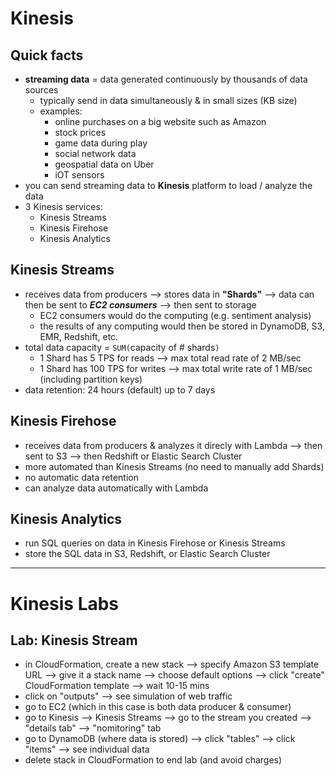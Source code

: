 # Kinesis

## Quick facts
- __streaming data__ = data generated continuously by thousands of data sources
  * typically send in data simultaneously & in small sizes (KB size)
  * examples:
    - online purchases on a big website such as Amazon
    - stock prices
    - game data during play
    - social network data
    - geospatial data on Uber
    - iOT sensors
- you can send streaming data to __Kinesis__ platform to load / analyze the data
- 3 Kinesis services:
  * Kinesis Streams
  * Kinesis Firehose
  * Kinesis Analytics

## Kinesis Streams
- receives data from producers ⟶ stores data in __"Shards"__ ⟶ data can then be sent to __*EC2 consumers*__ ⟶ then sent to storage
  * EC2 consumers would do the computing (e.g. sentiment analysis)
  * the results of any computing would then be stored in DynamoDB, S3, EMR, Redshift, etc.
- total data capacity = `SUM(`capacity of # shards`)`
  * 1 Shard has 5 TPS for reads ⟶ max total read rate of 2 MB/sec
  * 1 Shard has 100 TPS for writes ⟶ max total write rate of 1 MB/sec (including partition keys)
- data retention: 24 hours (default) up to 7 days

## Kinesis Firehose
- receives data from producers & analyzes it direcly with Lambda ⟶ then sent to S3 ⟶ then Redshift or Elastic Search Cluster
- more automated than Kinesis Streams (no need to manually add Shards)
- no automatic data retention
- can analyze data automatically with Lambda

## Kinesis Analytics
- run SQL queries on data in Kinesis Firehose or Kinesis Streams
- store the SQL data in S3, Redshift, or Elastic Search Cluster

-----
# Kinesis Labs

## Lab: Kinesis Stream
- in CloudFormation, create a new stack ⟶ specify Amazon S3 template URL ⟶ give it a stack name ⟶ choose default options ⟶ click "create" CloudFormation template ⟶ wait 10-15 mins
- click on "outputs" ⟶ see simulation of web traffic
- go to EC2 (which in this case is both data producer & consumer)
- go to Kinesis ⟶ Kinesis Streams ⟶ go to the stream you created ⟶ "details tab" ⟶ "nomitoring" tab
- go to DynamoDB (where data is stored) ⟶ click "tables" ⟶ click "items" ⟶ see individual data
- delete stack in CloudFormation to end lab (and avoid charges)
